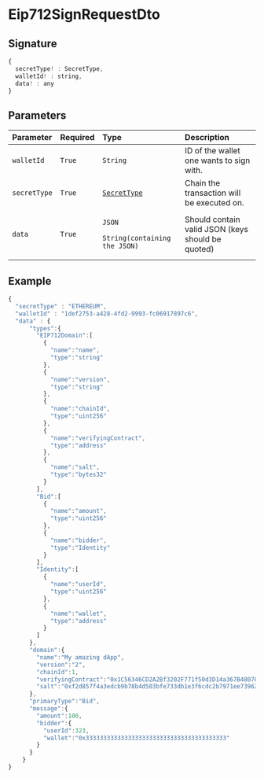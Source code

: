 # Eip712SignRequestDto

## Signature

```javascript
{
  secretType! : SecretType,
  walletId! : string,
  data! : any
}
```

## Parameters

<table>
  <thead>
    <tr>
      <th style="text-align:left">Parameter</th>
      <th style="text-align:left">Required</th>
      <th style="text-align:left">Type</th>
      <th style="text-align:left">Description</th>
    </tr>
  </thead>
  <tbody>
    <tr>
      <td style="text-align:left"><code>walletId</code>
      </td>
      <td style="text-align:left"><code>True</code>
      </td>
      <td style="text-align:left"><code>String</code>
      </td>
      <td style="text-align:left">ID of the wallet one wants to sign with.</td>
    </tr>
    <tr>
      <td style="text-align:left"><code>secretType</code>
      </td>
      <td style="text-align:left"><code>True</code>
      </td>
      <td style="text-align:left"><a href><code>SecretType</code></a>
      </td>
      <td style="text-align:left">Chain the transaction will be executed on.</td>
    </tr>
    <tr>
      <td style="text-align:left"><code>data</code>
      </td>
      <td style="text-align:left"><code>True</code>
      </td>
      <td style="text-align:left">
        <p><code>JSON</code>
        </p>
        <p><code>String(containing the JSON)</code>
        </p>
      </td>
      <td style="text-align:left">Should contain valid JSON (keys should be quoted)</td>
    </tr>
  </tbody>
</table>

## Example

```javascript
{
  "secretType" : "ETHEREUM",
  "walletId" : "1def2753-a428-4fd2-9993-fc06917897c6",
  "data" : {
      "types":{
        "EIP712Domain":[
          {
            "name":"name",
            "type":"string"
          },
          {
            "name":"version",
            "type":"string"
          },
          {
            "name":"chainId",
            "type":"uint256"
          },
          {
            "name":"verifyingContract",
            "type":"address"
          },
          {
            "name":"salt",
            "type":"bytes32"
          }
        ],
        "Bid":[
          {
            "name":"amount",
            "type":"uint256"
          },
          {
            "name":"bidder",
            "type":"Identity"
          }
        ],
        "Identity":[
          {
            "name":"userId",
            "type":"uint256"
          },
          {
            "name":"wallet",
            "type":"address"
          }
        ]
      },
      "domain":{
        "name":"My amazing dApp",
        "version":"2",
        "chainId":1,
        "verifyingContract":"0x1C56346CD2A2Bf3202F771f50d3D14a367B48070",
        "salt":"0xf2d857f4a3edcb9b78b4d503bfe733db1e3f6cdc2b7971ee739626c97e86a558"
      },
      "primaryType":"Bid",
      "message":{
        "amount":100,
        "bidder":{
          "userId":323,
          "wallet":"0x3333333333333333333333333333333333333333"
        }
      }
    }
}
```

